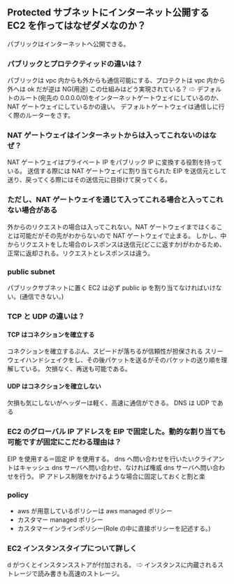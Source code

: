 ## Protected サブネットにインターネット公開する EC2 を作ってはなぜダメなのか？

パブリックはインターネットへ公開できる。

### パブリックとプロテクティッドの違いは？

パブリックは vpc 内からも外からも通信可能にする、プロテクトは vpc 内から外へは ok だが逆は NG(用途)
この仕組みはどう実現されている？
⇨ デフォルトのルート(宛先の 0.0.0.0/0)をインターネットゲートウェイにしているのか、NAT ゲートウェイにしているかの違い。
デフォルトゲートウェイは通信しに行く際のルーターをさす。

### NAT ゲートウェイはインターネットからは入ってこれないのはなぜ？

NAT ゲートウェイはプライベート IP をパブリック IP に変換する役割を持っている。
送信する際には NAT ゲートウェイに割り当てられた EIP を送信元として送り、戻ってくる際にはその送信元に目掛けて戻ってくる。

### ただし、NAT ゲートウェイを通じて入ってこれる場合と入ってこれない場合がある

外からのリクエストの場合は入ってこれない。NAT ゲートウェイまではくることは可能だがその先がわからないので NAT ゲートウェイで止まる。
しかし、中からリクエストをした場合のレスポンスは送信元(どこに返すか)がわかるため、正常に返却される。リクエストとレスポンスは違う。

### public subnet

パブリックサブネットに置く EC2 は必ず public ip を割り当てなければいけない。(通信できない。)

### TCP と UDP の違いは？

#### TCP はコネクションを確立する

コネクションを確立するぶん、スピードが落ちるが信頼性が担保される
スリーウェイハンドシェイクをし、その後パケットを送るがそのパケットの送り順を理解している。
欠損なく、再送も可能である。

#### UDP はコネクションを確立しない

欠損も気にしないがヘッダーは軽く、高速に通信ができる。
DNS は UDP である

### EC2 のグローバル IP アドレスを EIP で固定した。動的な割り当ても可能ですが固定にこだわる理由は？

EIP を使用する＝固定 IP を使用する。
dns へ問い合わせを行いたいクライアントはキャッシュ dns サーバへ問い合わせ、なければ権威 dns サーバへ問い合わせを行う。
IP アドレス制限をかけるような場合に固定しておくと割と楽

### policy

- aws が用意しているポリシーは aws managed ポリシー
- カスタマー managed ポリシー
- カスタマーインラインポリシー(Role の中に直接ポリシーを記述する。)

### EC2 インスタンスタイプについて詳しく

d がつくとインスタンスストアが付加される。
⇨ インスタンスに内蔵されるストレージで読み書きも高速のストレージ。
